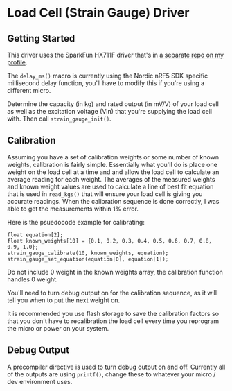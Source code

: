 # Load Cell (Strain Gauge) Driver

## Getting Started
This driver uses the SparkFun HX711F driver that's in [a separate repo on my profile](https://github.com/ejfisc/HX711F-Load-Cell-Amp-Driver). 

The `delay_ms()` macro is currently using the Nordic nRF5 SDK specific millisecond delay function, you'll have to modify this if you're using a different micro. 

Determine the capacity (in kg) and rated output (in mV/V) of your load cell as well as the excitation voltage (Vin) that you're supplying the load cell with. Then call `strain_gauge_init()`. 

## Calibration
Assuming you have a set of calibration weights or some number of known weights, calibration is fairly simple. Essentially what you'll do is place one weight on the load cell at a time and and allow the load cell to calculate an average reading for each weight. The averages of the measured weights and known weight values are used to calculate a line of best fit equation that is used in `read_kgs()` that will ensure your load cell is giving you accurate readings. When the calibration sequence is done correctly, I was able to get the measurements within 1% error.  

Here is the psuedocode example for calibrating:
```
float equation[2];
float known_weights[10] = {0.1, 0.2, 0.3, 0.4, 0.5, 0.6, 0.7, 0.8, 0.9, 1.0};
strain_gauge_calibrate(10, known_weights, equation);
strain_gauge_set_equation(equation[0], equation[1]);
```
Do not include 0 weight in the known weights array, the calibration function handles 0 weight. 

You'll need to turn debug output on for the calibration sequence, as it will tell you when to put the next weight on. 

It is recommended you use flash storage to save the calibration factors so that you don't have to recalibration the load cell every time you reprogram the micro or power on your system. 

## Debug Output
A precompiler directive is used to turn debug output on and off. Currently all of the outputs are using `printf()`, change these to whatever your micro / dev environment uses.
